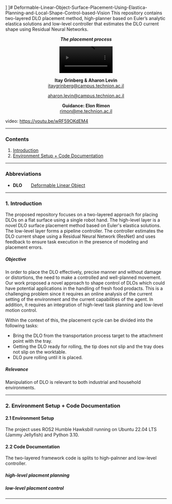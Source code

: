 
\]
]\# Deformable-Linear-Object-Surface-Placement-Using-Elastica-Planning-and-Local-Shape-Control-based-Vision
This repository contains two-layered DLO placement method, high-planner based on Euler’s analytic elastica solutions and low-level controller that estimates the DLO current shape using Residual Neural Networks.


<!--video of simulation-->

<p align="center">
<b><i>The placement process</i></b>
</p>


<p align="center">
<video src="
" alt="" width="33%">
</p>





<p align="center">
<b>Itay Grinberg & Aharon Levin</b>
<br>
<a href="mailto:itaygrinberg@campus.technion.ac.il" target="_top">itaygrinberg@campus.technion.ac.il</a>
</p>
<p align="center">
<a href="mailto:aharon.levin@campus.technion.ac.il" target="_top">aharon.levin@campus.technion.ac.il</a>
</p>

<p align="center">
<b>Guidance: Elon Rimon</b>
<br>
<a href="mailto:rimon@me.technion.ac.il" target="_top">rimon@me.technion.ac.il</a>
</p>


video: https://youtu.be/wRF59OKdEM4



------------

<a id="top"></a>
### Contents
1. [Introduction](#1.0)
2. [Environment Setup + Code Documentation](#2.0)

------------

### Abbreviations
* **DLO** &nbsp;&nbsp;&nbsp;&nbsp;&nbsp; [Deformable Linear Object](https://en.wikipedia.org/wiki/Soft-body_dynamics)

------------

<a name="1.0"></a>
### 1. Introduction

The proposed repository focuses on a two-layered approach for placing DLOs on a flat surface using a single robot hand.  The high-level layer is a novel DLO surface placement method based on Euler's elastica solutions. 
The low-level layer forms a pipeline controller. The controller estimates the DLO current shape using a Residual Neural Network (ResNet) and uses feedback to ensure task execution in the presence of modeling and placement errors.  

##### Objective

In order to place the DLO effectively, precise manner and without damage or distortions, the need to make a controlled and well-planned movement.
Our work proposed a novel approach to shape control of DLOs which could have potential applications in the handling of fresh food prodacts.
This is a challenging problem since it requires an online analysis of the current setting of the environment and the current capabilities of the agent. In addition, it requires an integration of high-level task planning and low-level motion control. 

Within the context of this, the placement cycle can be divided into the following tasks:

* Bring the DLO from the transportation process target to the attachment point with the tray.
* Getting the DLO ready for rolling, the tip does not slip and the tray does not slip on the worktable.
* DLO pure rolling until it is placed.

##### Relevance
Manipulation of DLO is relevant to both industrial and household environments. 



------------
<a name="2.0"></a>
<!--<div style="text-align:left;">
  <span style="font-size: 1.4em; margin-top: 0.83em; margin-bottom: 0.83em; margin-left: 0; margin-right: 0; font-weight: bold;"> 2. Environment Setup</span><span style="float:right;"><a href="#top">Back to Top</a></span>
</div>-->
### 2. Environment Setup + Code Documentation
#### 2.1 Environment Setup
The project uses ROS2 Humble Hawksbill running on Ubuntu 22.04 LTS (Jammy Jellyfish) and Python 3.10.


#### 2.2 Code Documentation

The two-layered framework code is splits to high-palnner and low-level controller. 

##### high-level placment planning

##### low-level placment control


------------


